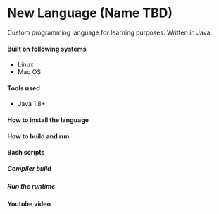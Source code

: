 # New Language (Name TBD)

Custom programming language for learning purposes. Written in Java.


#### Built on following systems
* Linux
* Mac OS



#### Tools used
* Java 1.8+



#### How to install the language




#### How to build and run




#### Bash scripts


##### Compiler build


##### Run the runtime



#### Youtube video
